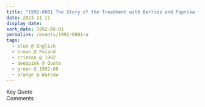 ```yaml
---
title: "1992-0801 The Story of the Treatment with Berries and Paprika for the Liver, Warsaw, Poland (other date 0731)"
date: 2023-11-11
display_date: 
sort_date: 1992-08-01
permalink: /events/1992-0801-a
tags:
  - blue @ English
  - brown @ Poland
  - crimson @ 1992
  - deeppink @ Quote
  - green @ 1992-08
  - orange @ Warsaw
---
```


<wave-list>
  <list-title color="green" width="75">Key Quote</list-title>
  <list-item color="BlanchedAlmond"  width="200"></list-item>
  <list-item color="Lavender"></list-item>
  <list-item color="BlanchedAlmond"></list-item>
</wave-list>

<br>

<wave-list>
  <list-title color="green" width="75">Comments</list-title>
  <list-item color="BlanchedAlmond"  width="200"></list-item>
  <list-item color="Lavender"></list-item>
  <list-item color="BlanchedAlmond"></list-item>
</wave-list>